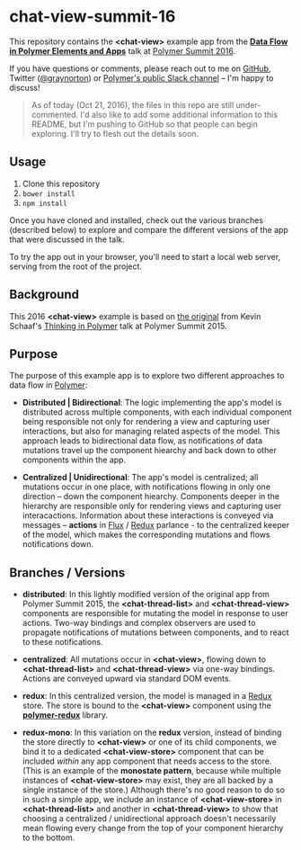 # chat-view-summit-16

This repository contains the **&lt;chat-view&gt;** example app from the
[**Data Flow in Polymer Elements and Apps**](https://www.youtube.com/watch?v=pAW4YDLtPVs)
talk at [Polymer Summit 2016](https://www.polymer-project.org/summit).

If you have questions or comments, please reach out to me on
[GitHub](https://github.com/graynorton), Twitter
([@graynorton](https://twitter.com/graynorton)) or
[Polymer's public Slack channel](https://polymer-slack.herokuapp.com/) –
I'm happy to discuss!

> As of today (Oct 21, 2016), the files in this repo are still
> under-commented. I'd also like to add some additional information
> to this README, but I'm pushing to GitHub so that people can begin
> exploring. I'll try to flesh out the details soon.

## Usage

1. Clone this repository
2. `bower install`
3. `npm install`

Once you have cloned and installed, check out the various branches (described
below) to explore and compare the different versions of the app that were
discussed in the talk.

To try the app out in your browser, you'll need to start a local web server,
serving from the root of the project.

## Background

This 2016 **&lt;chat-view&gt;** example is based on
[the original](https://github.com/kevinpschaaf/chat-view-paper) from Kevin
Schaaf's [Thinking in Polymer](https://www.youtube.com/watch?v=ZDjiUmx51y8) talk
at Polymer Summit 2015.

## Purpose

The purpose of this example app is to explore two different approaches to
data flow in [Polymer](https://www.polymer-project.org):

* **Distributed | Bidirectional**: The logic implementing the app's model
  is distributed across multiple components, with each individual component
  being responsible not only for rendering a view and capturing user
  interactions, but also for managing related aspects of the model. This
  approach leads to bidirectional data flow, as notifications of data mutations
  travel up the component hiearchy and back down to other components
  within the app.

* **Centralized | Unidirectional**: The app's model is centralized; all
  mutations occur in one place, with notifications flowing in only one direction –
  down the component hiearchy. Components deeper in the hierarchy are responsible
  only for rendering views and capturing user interacactions. Information
  about these interactions is conveyed via messages – **actions** in
  [Flux](https://facebook.github.io/flux/) / [Redux](https://github.com/reactjs/redux)
  parlance - to the centralized keeper of the model, which makes the corresponding
  mutations and flows notifications down.

## Branches / Versions

* **distributed**: In this lightly modified version of the original app from
  Polymer Summit 2015, the **&lt;chat-thread-list&gt;** and
  **&lt;chat-thread-view&gt;** components are responsible for mutating the model
  in response to user actions. Two-way bindings and complex observers are used to
  propagate notifications of mutations between components, and to react to these
  notifications.

* **centralized**: All mutations occur in **&lt;chat-view&gt;**, flowing down to
  **&lt;chat-thread-list&gt;** and **&lt;chat-thread-view&gt;** via one-way
  bindings. Actions are conveyed upward via standard DOM events.

* **redux**: In this centralized version, the model is managed in a
  [Redux](https://github.com/reactjs/redux) store. The store is bound to the
  **&lt;chat-view&gt;** component using the
  **[polymer-redux](https://github.com/tur-nr/polymer-redux)** library.

* **redux-mono**: In this variation on the **redux** version, instead of binding
  the store directly to **&lt;chat-view&gt;** or one of its child components, we
  bind it to a dedicated **&lt;chat-view-store&gt;** component that can be included
  *within* any app component that needs access to the store. (This is an example of
  the **monostate pattern**, because while multiple instances of
  **&lt;chat-view-store&gt;** may exist, they are all backed by a single instance
  of the store.) Although there's no good reason to do so in such a simple app, we
  include an instance of **&lt;chat-view-store&gt;** in **&lt;chat-thread-list&gt;**
  and another in **&lt;chat-thread-view&gt;** to show that choosing a centralized /
  unidirectional approach doesn't necessarily mean flowing every change from the top
  of your component hierarchy to the bottom.
